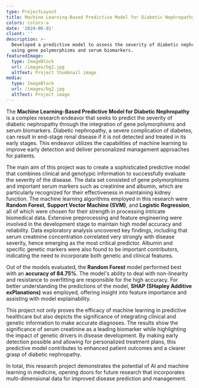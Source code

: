 ```yaml
---
type: ProjectLayout
title: Machine Learning-Based Predictive Model for Diabetic Nephropathy
colors: colors-a
date: '2024-06-01'
client: ''
description: >-
  Developed a predictive model to assess the severity of diabetic nephropathy
  using gene polymorphisms and serum biomarkers.
featuredImage:
  type: ImageBlock
  url: /images/bg2.jpg
  altText: Project thumbnail image
media:
  type: ImageBlock
  url: /images/bg2.jpg
  altText: Project image
---
```

The **Machine Learning-Based Predictive Model for Diabetic Nephropathy** is a complex research endeavor that seeks to predict the severity of diabetic nephropathy through the integration of gene polymorphisms and serum biomarkers. Diabetic nephropathy, a severe complication of diabetes, can result in end-stage renal disease if it is not detected and treated in its early stages. This endeavor utilizes the capabilities of machine learning to improve early detection and deliver personalized management approaches for patients.

The main aim of this project was to create a sophisticated predictive model that combines clinical and genotypic information to successfully evaluate the severity of the disease. The data set consisted of gene polymorphisms and important serum markers such as creatinine and albumin, which are particularly recognized for their effectiveness in maintaining kidney function. The machine learning algorithms employed in this research were **Random Forest**, **Support Vector Machine (SVM)**, and **Logistic Regression**, all of which were chosen for their strength in processing intricate biomedical data. Extensive preprocessing and feature engineering were involved in the development stage to maintain high model accuracy and reliability. Data exploratory analysis uncovered key findings, including that serum creatinine concentration correlated very strongly with disease severity, hence emerging as the most critical predictor. Albumin and specific genetic markers were also found to be important contributors, indicating the need to incorporate both genetic and clinical features.

Out of the models evaluated, the **Random Forest** model performed best with an **accuracy of 84.75%**. The model's ability to deal with non-linearity and resistance to overfitting are responsible for the high accuracy. For better understanding the predictions of the model, **SHAP (SHapley Additive exPlanations)** was employed, offering insight into feature importance and assisting with model explainability.

This project not only proves the efficacy of machine learning in predictive healthcare but also depicts the significance of integrating clinical and genetic information to make accurate diagnoses. The results show the significance of serum creatinine as a leading biomarker while highlighting the impact of genetic drivers in disease development. By making early detection possible and allowing for personalized treatment plans, this predictive model contributes to enhanced patient outcomes and a clearer grasp of diabetic nephropathy.

In total, this research project demonstrates the potential of AI and machine learning in medicine, opening doors for future research that incorporates multi-dimensional data for improved disease prediction and management.

